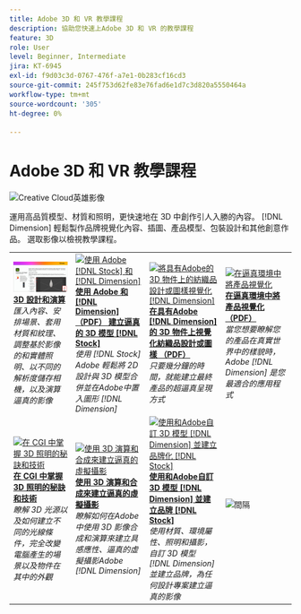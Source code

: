 ```yaml
---
title: Adobe 3D 和 VR 教學課程
description: 協助您快速上Adobe 3D 和 VR 的教學課程
feature: 3D
role: User
level: Beginner, Intermediate
jira: KT-6945
exl-id: f9d03c3d-0767-476f-a7e1-0b283cf16cd3
source-git-commit: 245f753d62fe83e76fad6e1d7c3d820a5550464a
workflow-type: tm+mt
source-wordcount: '305'
ht-degree: 0%

---
```


# Adobe 3D 和 VR 教學課程

![Creative Cloud英雄影像](../assets/Dimenio.jpg)

運用高品質模型、材質和照明，更快速地在 3D 中創作引人入勝的內容。 [!DNL Dimension] 輕鬆製作品牌視覺化內容、插圖、產品模型、包裝設計和其他創意作品。 選取影像以檢視教學課程。

<table>
<tr>
 <td>
   <a href="substance-3d-stager.md">
      <img alt="3D 設計和演算" src="assets/Substance3DStager.png" />
   </a>
    <div>
   <a href="substance-3d-stager.md"><strong>3D 設計和演算</strong></a>
    </div>
    <em>匯入內容、安排場景、套用材質和紋理、調整基於影像的和實體照明、以不同的解析度儲存相機，以及演算逼真的影像</em>
    <br>
  </td>
  <td>
   <a href="assets/CreateRealistic3DMockupswithAdobeStockandDimension.pdf">
      <img alt="使用 Adobe [!DNL Stock] 和 [!DNL Dimension]" src="assets/CreateRealistic3DMockupswithAdobeStockandDimension.jpg" />
   </a>
    <div>
   <a href="assets/CreateRealistic3DMockupswithAdobeStockandDimension.pdf"><strong>使用 Adobe 和 [!DNL Dimension] （PDF） 建立逼真的 3D 模型 [!DNL Stock]</strong></a>
    </div>
    <em>使用 [!DNL Stock] Adobe 輕鬆將 2D 設計與 3D 模型合併並在Adobe中置入圖形 [!DNL Dimension]</em>
    <br>
  </td>
  <td>
   <a href="assets/VisualizeTextileDesignsorPatternson3DObjectswithAdobeDimension.pdf">
      <img alt="將具有Adobe的 3D 物件上的紡織品設計或圖樣視覺化 [!DNL Dimension]" src="assets/VisualizeTextileDesignsorPatternson3DObjectswithAdobeDimension.jpg" />
   </a>
    <div>
   <a href="assets/VisualizeTextileDesignsorPatternson3DObjectswithAdobeDimension.pdf"><strong>在具有Adobe [!DNL Dimension] 的 3D 物件上視覺化紡織品設計或圖樣 （PDF）</strong></a>
    </div>
    <em>只要幾分鐘的時間，就能建立最終產品的超逼真呈現方式</em>
    <br>
  </td>
  <td>
   <a href="../cce/assets/VisualizeyourProductinaRealisticEnvironment.pdf">
      <img alt="在逼真環境中將產品視覺化" src="assets/VisualizeyourProductinaRealisticEnvironment.jpg" />
   </a>
    <div>
   <a href="../cce/assets/VisualizeyourProductinaRealisticEnvironment.pdf"><strong>在逼真環境中將產品視覺化 （PDF）</strong></a>
    </div>
    <em>當您想要瞭解您的產品在真實世界中的樣貌時，Adobe [!DNL Dimension] 是您最適合的應用程式</em>
    <br>
  </td>
</tr>
<tr>
  <td>
   <a href="mastering3dlighting.md">
      <img alt="在 CGI 中掌握 3D 照明的秘訣和技術" src="assets/Mastering3dlighting_1.gif" />
   </a>
    <div>
   <a href="mastering3dlighting.md"><strong>在 CGI 中掌握 3D 照明的秘訣和技術</strong></a>
    </div>
    <em>瞭解 3D 光源以及如何建立不同的光線條件，完全改變電腦產生的場景以及物件在其中的外觀</em>
    <br>
  </td>
  <td>
   <a href="photorealistic.md">
      <img alt="使用 3D 演算和合成來建立逼真的虛擬攝影" src="assets/Photorealistic_TOC.png" />
   </a>
    <div>
   <a href="photorealistic.md"><strong>使用 3D 演算和合成來建立逼真的虛擬攝影</strong></a>
    </div>
    <em>瞭解如何在Adobe中使用 3D 影像合成和演算來建立具感應性、逼真的虛擬攝影Adobe [!DNL Dimension]</em>
    <br>
  </td>
  <td>
   <a href="3ddimensionstock.md">
      <img alt="使用和Adobe自訂 3D 模型 [!DNL Dimension] 並建立品牌化 [!DNL Stock]" src="assets/3ddimensionstock.jpg" />
   </a>
    <div>
   <a href="3ddimensionstock.md"><strong>使用和Adobe自訂 3D 模型 [!DNL Dimension] 並建立品牌 [!DNL Stock]</strong></a>
    </div>
    <em>使用材質、環境屬性、照明和攝影，自訂 3D 模型 [!DNL Dimension] 並建立品牌，為任何設計專案建立逼真的影像</em>
    <br>
  </td>
  <td>
    <img alt="間隔" src="../assets/Gray_thumbnail.png" />
    <div>
    <br>
  </td>
</tr>
</table>